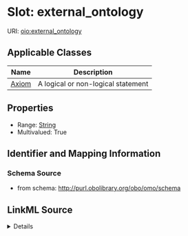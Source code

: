 # Slot: external_ontology

URI: [oio:external_ontology](http://www.geneontology.org/formats/oboInOwl#external_ontology)



<!-- no inheritance hierarchy -->




## Applicable Classes

| Name | Description |
| --- | --- |
[Axiom](Axiom.md) | A logical or non-logical statement






## Properties

* Range: [String](String.md)
* Multivalued: True








## Identifier and Mapping Information







### Schema Source


* from schema: http://purl.obolibrary.org/obo/omo/schema




## LinkML Source

<details>
```yaml
name: external_ontology
deprecated: deprecated oboInOwl property
from_schema: http://purl.obolibrary.org/obo/omo/schema
rank: 1000
slot_uri: oio:external_ontology
multivalued: true
alias: external_ontology
domain_of:
- Axiom
range: string

```
</details>